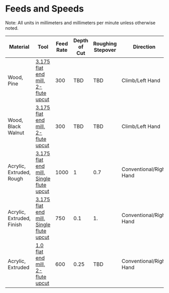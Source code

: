 # Feeds and Speeds

Note: All units in millimeters and millimeters per minute unless otherwise noted.

| Material | Tool | Feed Rate | Depth of Cut | Roughing Stepover | Direction | Notes |
| -------- | ---  | --------- | ------------ | ----------------- | ------------------ | ----- |
| Wood, Pine         | [3.175 flat end mill, 2-flute upcut](tools-n-bits.md#3175mm-dia-2-flute-upcut-carbide)| 300 | TBD | TBD | Climb/Left Hand |
| Wood, Black Walnut | [3.175 flat end mill, 2-flute upcut](tools-n-bits.md#3175mm-dia-2-flute-upcut-carbide)| 300 | TBD | TBD | Climb/Left Hand |
| Acrylic, Extruded, Rough  | [3.175 flat end mill, Single flute upcut](tools-n-bits.md#3175mm-dia-single-flute-upcut-carbide) | 1000 | 1 | 0.7 |  Conventional/Right Hand||
| Acrylic, Extruded, Finish | [3.175 flat end mill, Single flute upcut](tools-n-bits.md#3175mm-dia-single-flute-upcut-carbide) | 750 | 0.1 | 1. |  Conventional/Right Hand||
| Acrylic, Extruded  | [1.0 flat end mill, 2-flute upcut](tools-n-bits.md#10mm-dia-2-flute-upcut-carbide) |  600 | 0.25 | TBD |  Conventional/Right Hand||
